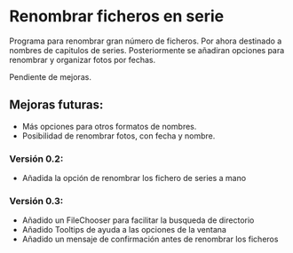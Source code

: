 # Renombrar ficheros en serie
Programa para renombrar gran número de ficheros. Por ahora destinado a nombres de capitulos de series. Posteriormente se añadiran opciones para renombrar y organizar fotos por fechas.

Pendiente de mejoras.

## Mejoras futuras:
 - Más opciones para otros formatos de nombres.
 - Posibilidad de renombrar fotos, con fecha y nombre.



### Versión 0.2:
 - Añadida la opción de renombrar los fichero de series a mano

### Versión 0.3:
 - Añadido un FileChooser para facilitar la busqueda de directorio
 - Añadido Tooltips de ayuda a las opciones de la ventana
 - Añadido un mensaje de confirmación antes de renombrar los ficheros 
